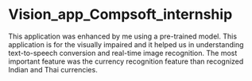 # Vision_app_Compsoft_internship
This application was enhanced by me using a pre-trained model. This application is for the visually impaired and it helped us in understanding text-to-speech conversion and real-time image recognition. The most important feature was the currency recognition feature than recognized Indian and Thai currencies. 
